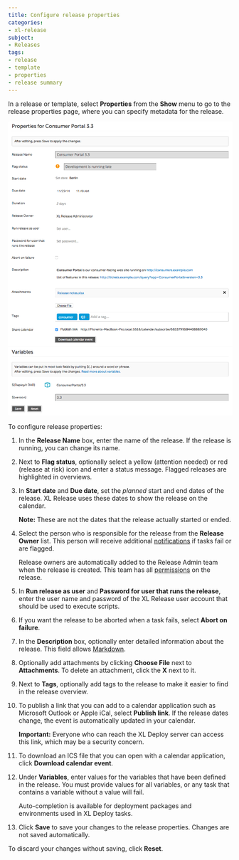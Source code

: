 ```yaml
---
title: Configure release properties
categories:
- xl-release
subject:
- Releases
tags:
- release
- template
- properties
- release summary
---
```


In a release or template, select **Properties** from the **Show** menu to go to the release properties page, where you can specify metadata for the release.

![Release properties](../images/release-properties-part-1.png)
![Release properties](../images/release-properties-part-2.png)

To configure release properties:

1. In the **Release Name** box, enter the name of the release. If the release is running, you can change its name.
2. Next to **Flag status**, optionally select a yellow (attention needed) or red (release at risk) icon and enter a status message. Flagged releases are highlighted in overviews.
3. In **Start date** and **Due date**, set the *planned* start and end dates of the release. XL Release uses these dates to show the release on the calendar.

    **Note:** These are not the dates that the release actually started or ended.

4. Select the person who is responsible for the release from the **Release Owner** list. This person will receive additional [notifications](/xl-release/concept/notifications-in-xl-release.html) if tasks fail or are flagged.

    Release owners are automatically added to the Release Admin team when the release is created. This team has all [permissions](/xl-release/how-to/configure-permissions-for-a-release.html) on the release.

5. In **Run release as user** and **Password for user that runs the release**, enter the user name and password of the XL Release user account that should be used to execute scripts.
6. If you want the release to be aborted when a task fails, select **Abort on failure**.
7. In the **Description** box, optionally enter detailed information about the release. This field allows [Markdown](/xl-release/how-to/use-markdown-in-xl-release.html).
8. Optionally add attachments by clicking **Choose File** next to **Attachments**. To delete an attachment, click the **X** next to it.
9. Next to **Tags**, optionally add tags to the release to make it easier to find in the release overview.
10. To publish a link that you can add to a calendar application such as Microsoft Outlook or Apple iCal, select **Publish link**. If the release dates change, the event is automatically updated in your calendar.

    **Important:** Everyone who can reach the XL Deploy server can access this link, which may be a security concern.

11. To download an ICS file that you can open with a calendar application, click **Download calendar event**.
12. Under **Variables**, enter values for the variables that have been defined in the release. You must provide values for all variables, or any task that contains a variable without a value will fail.

    Auto-completion is available for deployment packages and environments used in XL Deploy tasks.

13. Click **Save** to save your changes to the release properties. Changes are not saved automatically.

To discard your changes without saving, click **Reset**.
